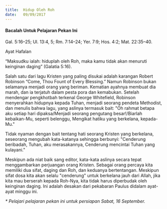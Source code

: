 ```yaml
---
title:  Hidup Oleh Roh
date:   09/09/2017
---
```


#### Bacalah Untuk Pelajaran Pekan Ini
Gal. 5:16–25; Ul. 13:4, 5; Rm. 7:14–24; Yer. 7:9; Hos. 4:2; Mat. 22:35–40.
  <p>Ayat Hafalan</p>
  “Maksudku ialah: hiduplah oleh Roh, maka kamu tidak akan menuruti keinginan daging” (Galatia 5:16).

Salah satu dari lagu Kristen yang paling disukai adalah karangan Robert Robinson “Come, Thou Fount of Every Blessing.” Namun Robinson bukan selamanya menjadi orang yang beriman. Kematian ayahnya membuat dia marah, dan ia terjatuh dalam pesta pora dan kemabukan. Setelah mendengar pengkhotbah terkenal George Whitefield, Robinson menyerahkan hidupnya kepada Tuhan, menjadi seorang pendeta Methodist, dan menulis bahwa lagu, yang aslinya termasuk bait: "Oh rahmat betapa aku setiap hari dipaksa/Menjadi seorang pengutang besar!/Biarlah kebaikan-Mu, seperti belenggu, Mengikat hatiku yang berkelana, kepada-Mu."

Tidak nyaman dengan bait tentang hati seorang Kristen yang berkelana, seseorang mengubah kata-katanya sehingga berbunyi: "Cenderung beribadah, Tuhan, aku merasakannya, Cenderung mencintai Tuhan yang kulayani."

Meskipun ada niat baik sang editor, kata-kata aslinya secara tepat menggambarkan perjuangan orang Kristen. Sebagai orang percaya kita memiliki dua sifat, daging dan Roh, dan keduanya bertentangan. Meskipun sifat dosa kita akan selalu "cenderung" untuk berkelana jauh dari Allah, jika kita mau berserah kepada Roh-Nya, kita tidak harus diperbudak oleh keinginan daging. Ini adalah desakan dari pekabaran Paulus didalam ayat-ayat minggu ini.

_* Pelajari pelajaran pekan ini untuk persiapan Sabat, 16 September._
